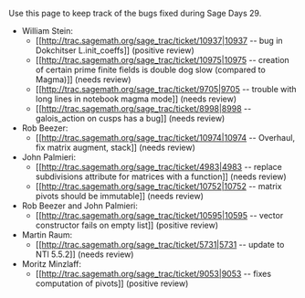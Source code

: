 Use this page to keep track of the bugs fixed during Sage Days 29.

  * William Stein: 
     * [[http://trac.sagemath.org/sage_trac/ticket/10937|10937 -- bug in Dokchitser L.init_coeffs]]  (positive review)
     * [[http://trac.sagemath.org/sage_trac/ticket/10975|10975 -- creation of certain prime finite fields is double dog slow (compared to Magma)]] (needs review)
     * [[http://trac.sagemath.org/sage_trac/ticket/9705|9705 -- trouble with long lines in notebook magma mode]] (needs review)
     * [[http://trac.sagemath.org/sage_trac/ticket/8998|8998 -- galois_action on cusps has a bug]] (needs review)
  * Rob Beezer: 
     * [[http://trac.sagemath.org/sage_trac/ticket/10974|10974 -- Overhaul, fix matrix augment, stack]]  (needs review)
  * John Palmieri:
     * [[http://trac.sagemath.org/sage_trac/ticket/4983|4983 -- replace subdivisions attribute for matrices with a function]] (needs review)
     * [[http://trac.sagemath.org/sage_trac/ticket/10752|10752 -- matrix pivots should be immutable]] (needs review)
  * Rob Beezer and John Palmieri:
     * [[http://trac.sagemath.org/sage_trac/ticket/10595|10595 -- vector constructor fails on empty list]] (positive review)
  * Martin Raum:
     * [[http://trac.sagemath.org/sage_trac/ticket/5731|5731 -- update to NTl 5.5.2]] (needs review)
  * Moritz Minzlaff:
     * [[http://trac.sagemath.org/sage_trac/ticket/9053|9053 -- fixes computation of pivots]] (positive review)
